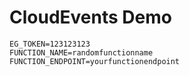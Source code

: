 # CloudEvents Demo

```
EG_TOKEN=123123123
FUNCTION_NAME=randomfunctionname
FUNCTION_ENDPOINT=yourfunctionendpoint
```
